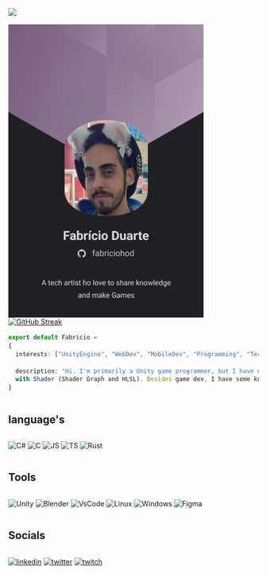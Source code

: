 ![](https://komarev.com/ghpvc/?username=fabriciohod&style=flat-square)

<img align="left" src="./Resources/Card.png" height="590em" style="margin-right: 15px"/>

<div align="left">
   
  [![GitHub Streak](https://streak-stats.demolab.com?user=fabriciohod&theme=onedark)](https://git.io/streak-stats)


  ```ts
  export default Fabricio = 
  {
    interests: ["UnityEngine", "WebDev", "MobileDev", "Programming", "Technology"],

    description: "Hi. I'm primarily a Unity game programmer, but I have experience doing visual effects and working 
    with Shader (Shader Graph and HLSL). Besides game dev, I have some knowledge about web and mobile dev"
  }
  ```
  <div style="display: flex; flex-direction: column">
  
  ## language's
   ![C#](https://img.shields.io/badge/C%23-239120?style=for-the-badge&logo=c-sharp&logoColor=white)
   ![C](https://img.shields.io/badge/C-00599C?style=for-the-badge&logo=c&logoColor=white)
   ![JS](https://img.shields.io/badge/JavaScript-323330?style=for-the-badge&logo=javascript&logoColor=F7DF1E)
   ![TS](https://img.shields.io/badge/TypeScript-007ACC?style=for-the-badge&logo=typescript&logoColor=white)
   ![Rust](https://img.shields.io/badge/Rust-black?style=for-the-badge&logo=rust&logoColor=#E57324)
  

  ## Tools
  
  ![Unity](https://img.shields.io/badge/Unity-100000?style=for-the-badge&logo=unity&logoColor=white)
  ![Blender](https://img.shields.io/badge/blender-%23F5792A.svg?style=for-the-badge&logo=blender&logoColor=white)
  ![VsCode](https://img.shields.io/badge/VSCode-0078D4?style=for-the-badge&logo=visual%20studio%20code&logoColor=white)
  ![Linux](https://img.shields.io/badge/Linux-FCC624?style=for-the-badge&logo=linux&logoColor=black)
  ![Windows](https://img.shields.io/badge/Windows-0078D6?style=for-the-badge&logo=windows&logoColor=white)
  ![Figma](https://img.shields.io/badge/Figma-F24E1E?style=for-the-badge&logo=figma&logoColor=white)  
  

  ## Socials
  <div style="display: flex; gap: 2px">
  <a href="https://www.linkedin.com/in/fabriciohoddev/">
  
  ![linkedin](https://img.shields.io/badge/LinkedIn-0077B5?style=for-the-badge&logo=linkedin&logoColor=white)
  
  <a/>
  <a href="https://twitter.com/fabriciohod">

  ![twitter](https://img.shields.io/badge/Twitter-1DA1F2?style=for-the-badge&logo=twitter&logoColor=white)
  
  <a/>


  <a href="https://www.twitch.tv/coffeesandev">
  
  ![twitch](https://img.shields.io/badge/Twitch-9146FF?style=for-the-badge&logo=twitch&logoColor=white)

  <a/>
  <div/>

  <div/>